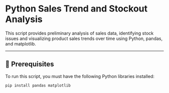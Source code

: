# Python Sales Trend and Stockout Analysis

This script provides preliminary analysis of sales data, identifying stock issues and visualizing product sales trends over time using Python, pandas, and matplotlib.

---

## 💾 Prerequisites

To run this script, you must have the following Python libraries installed:

```bash
pip install pandas matplotlib
